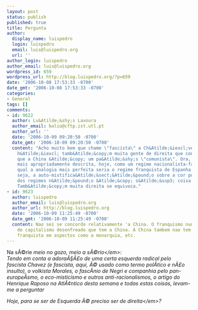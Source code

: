 ```yaml
---
layout: post
status: publish
published: true
title: Pergunta
author:
  display_name: luispedro
  login: luispedro
  email: luis@luispedro.org
  url: ''
author_login: luispedro
author_email: luis@luispedro.org
wordpress_id: 659
wordpress_url: http://blog.luispedro.org/?p=659
date: '2006-10-08 17:53:33 -0700'
date_gmt: '2006-10-08 17:53:33 -0700'
categories:
- General
tags: []
comments:
- id: 9622
  author: Lu&Atilde;&shy;s Lavoura
  author_email: balio@cftp.ist.utl.pt
  author_url: ''
  date: '2006-10-09 09:20:50 -0700'
  date_gmt: '2006-10-09 09:20:50 -0700'
  content: "Acho muito bem que chame \"fascista\" a Ch&Atilde;&iexcl;vez. Mas, acrescento,
    h&Atilde;&iexcl; tamb&Atilde;&copy;m muita gente de direita que continua a insistir
    que a China &Atilde;&copy; um pa&Atilde;&shy;s \"comunista\". Ora, a China &Atilde;&copy;
    mais apropriadamente descrita, hoje, como um regime nacionalista-fascista, do
    qual a analogia mais perfeita seria o regime franquista de Espanha.\r\n\r\nOu
    seja, a auto-mistifica&Atilde;&sect;&Atilde;&pound;o sobre a cor pol&Atilde;&shy;tica
    dos regimes n&Atilde;&pound;o &Atilde;&copy; s&Atilde;&sup3; coisa da esquerda.
    Tamb&Atilde;&copy;m muita direita se equivoca."
- id: 9623
  author: luispedro
  author_email: luis@luispedro.org
  author_url: http://blog.luispedro.org
  date: '2006-10-09 11:25:49 -0700'
  date_gmt: '2006-10-09 11:25:49 -0700'
  content: Nao sei se concordo relativamente 'a China. O franquismo nunca teve a componente
    de capitalismo desenfreado que tem a China. A China tambem nao tem o conservadorismo
    franquista em aspectos como a monarquia, etc.
---
```

<p>Na s&Atilde;&copy;rie <em>meio no gozo, meio a s&Atilde;&copy;rio<&#47;em>:<br />
Tendo em conta a adora&Atilde;&sect;&Atilde;&pound;o de uma certa esquerda radical pelo fascista Chavez (e fascista, aqui, &Atilde;&copy; usado como termo pol&Atilde;&shy;tico e n&Atilde;&pound;o insulto), o volkista Morales, o fasc&Atilde;&shy;nio de Negri e companhia pelo pan-europe&Atilde;&shy;smo, o eco-misticismo e outros anti-racionalismos, o artigo do Henrique Raposo na Atl&Atilde;&cent;ntico desta semana e todas estas coisas, levam-me a perguntar</p>
<p><em>Hoje, para se ser de Esquerda &Atilde;&copy; preciso ser de direita<&#47;em>?</p>
